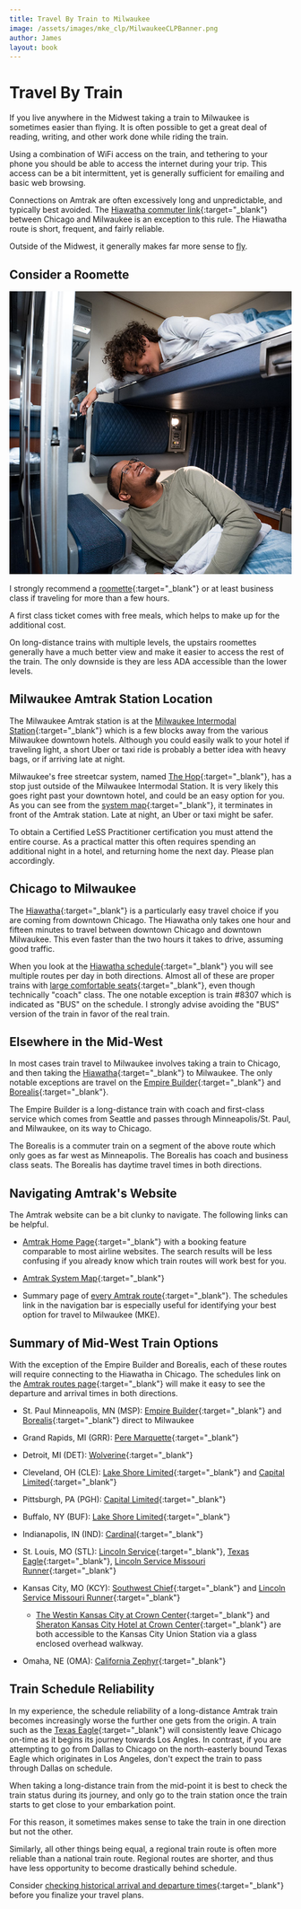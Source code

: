 ```yaml
---
title: Travel By Train to Milwaukee
image: /assets/images/mke_clp/MilwaukeeCLPBanner.png
author: James
layout: book
---
```


# Travel By Train

If you live anywhere in the Midwest taking a train to Milwaukee is sometimes easier than flying. It is often possible to get a great deal of reading, writing, and other work done while riding the train.

Using a combination of WiFi access on the train, and tethering to your phone you should be able to access the internet during your trip. This access can be a bit intermittent, yet is generally sufficient for emailing and basic web browsing.

Connections on Amtrak are often excessively long and unpredictable, and typically best avoided. The [Hiawatha commuter link](https://amtrakhiawatha.com/amtrak/schedules.php){:target="_blank"} between Chicago and Milwaukee is an exception to this rule. The Hiawatha route is short, frequent, and fairly reliable.

Outside of the Midwest, it generally makes far more sense to
[fly]({{site.url}}{{site.baseurl}}/clp/mke/plane).


## Consider a Roomette

![Roomette](/assets/images/clp/amtrak_roomette.jpg)

I strongly recommend a [roomette](https://www.amtrak.com/roomettes){:target="_blank"} or at least business class if traveling for more than a few hours. 

A first class ticket comes with free meals, which helps to make up for the additional cost. 

On long-distance trains with multiple levels, the upstairs roomettes generally have a much better view and make it easier to access the rest of the train. The only downside is they are less ADA accessible than the lower levels.


## Milwaukee Amtrak Station Location

The Milwaukee Amtrak station is at the [Milwaukee Intermodal Station](https://goo.gl/maps/ipm7kCKJbvjVYGFGA){:target="_blank"} which is a few blocks away from the various Milwaukee downtown hotels. Although you could easily walk to your hotel if traveling light, a short Uber or taxi ride is probably a better idea with heavy bags, or if arriving late at night.

Milwaukee's free streetcar system, named [The Hop](https://thehopmke.com/){:target="_blank"}, has a stop just outside of the Milwaukee Intermodal Station. It is very likely this goes right past your downtown hotel, and could be an easy option for you. As you can see from the [system map](https://thehopmke.com/interactive-map/){:target="_blank"}, it terminates in front of the Amtrak station. Late at night, an Uber or taxi might be safer.

To obtain a Certified LeSS Practitioner certification you must attend the entire course. As a practical matter this often requires spending an additional night in a hotel, and returning home the next day. Please plan accordingly.


## Chicago to Milwaukee

The [Hiawatha](https://amtrakhiawatha.com/amtrak/schedules.php){:target="_blank"} is a particularly easy travel choice if you are coming from downtown Chicago. The Hiawatha only takes one hour and fifteen minutes to travel between downtown Chicago and downtown Milwaukee.  This even faster than the two hours it takes to drive, assuming good traffic.

When you look at the [Hiawatha schedule](https://amtrakhiawatha.com/amtrak/schedules.php){:target="_blank"} you will see multiple routes per day in both directions. Almost all of these are proper trains with [large comfortable seats](https://youtu.be/Cu9p0_h2x_w?t=167){:target="_blank"}, even though technically "coach" class.  The one notable exception is train #8307 which is indicated as "BUS" on the schedule. I strongly advise avoiding the "BUS" version of the train in favor of the real train.


## Elsewhere in the Mid-West

In most cases train travel to Milwaukee involves taking a train to Chicago, and then taking the [Hiawatha](https://amtrakhiawatha.com/amtrak/schedules.php){:target="_blank"} to Milwaukee. The only notable exceptions are travel on the  [Empire Builder](https://www.amtrak.com/routes/empire-builder-train.html){:target="_blank"} and [Borealis](https://www.amtrak.com/borealis-train){:target="_blank"}. 

The Empire Builder is a long-distance train with coach and first-class service which comes from Seattle and passes through Minneapolis/St. Paul, and Milwaukee, on its way to Chicago. 

The Borealis is a commuter train on a segment of the above route which only goes as far west as Minneapolis. The Borealis has coach and business class seats. The Borealis has daytime travel times in both directions.


## Navigating Amtrak's Website

The Amtrak website can be a bit clunky to navigate. The following links can be helpful.

* [Amtrak Home Page](https://www.amtrak.com/home.html){:target="_blank"} with a booking feature comparable to most airline websites. The search results will be less confusing if you already know which train routes will work best for you.

* [Amtrak System Map](https://www.amtrak.com/content/dam/projects/dotcom/english/public/documents/Maps/Amtrak-System-Map-1018.pdf){:target="_blank"}

* Summary page of [every Amtrak route](https://www.amtrak.com/routes){:target="_blank"}. The schedules link in the navigation bar is especially useful for identifying your best option for travel to Milwaukee (MKE).


## Summary of Mid-West Train Options

With the exception of the Empire Builder and Borealis, each of these routes will require connecting to the Hiawatha in Chicago. The schedules link on the [Amtrak routes page](https://www.amtrak.com/routes){:target="_blank"} will make it easy to see the departure and arrival times in both directions.

* St. Paul Minneapolis, MN (MSP): [Empire Builder](https://www.amtrak.com/routes/empire-builder-train.html){:target="_blank"} and [Borealis](https://www.amtrak.com/borealis-train){:target="_blank"} direct to Milwaukee
* Grand Rapids, MI (GRR): [Pere Marquette](https://amtrakguide.com/routes/pere-marquette/){:target="_blank"}
* Detroit, MI (DET): [Wolverine](https://amtrakguide.com/routes/wolverine/){:target="_blank"}
* Cleveland, OH (CLE): [Lake Shore Limited](https://www.amtrak.com/lake-shore-limited-train){:target="_blank"} and [Capital Limited](https://www.amtrak.com/capitol-limited-train){:target="_blank"}
* Pittsburgh, PA (PGH): [Capital Limited](https://www.amtrak.com/capitol-limited-train){:target="_blank"}
* Buffalo, NY (BUF): [Lake Shore Limited](https://www.amtrak.com/lake-shore-limited-train){:target="_blank"}
* Indianapolis, IN (IND): [Cardinal](https://www.amtrak.com/cardinal-train){:target="_blank"}
* St. Louis, MO (STL): [Lincoln Service](https://amtrakguide.com/routes/lincoln-service/){:target="_blank"}, [Texas Eagle](https://www.amtrak.com/texas-eagle-train){:target="_blank"}, [Lincoln Service Missouri Runner](https://www.amtrak.com/lincoln-service-missouri-river-runner-train){:target="_blank"}
* Kansas City, MO (KCY): [Southwest Chief](https://www.amtrak.com/southwest-chief-train){:target="_blank"} and [Lincoln Service Missouri Runner](https://www.amtrak.com/lincoln-service-missouri-river-runner-train){:target="_blank"}
  -  [The Westin Kansas City at Crown Center](https://www.marriott.com/en-us/hotels/mciwi-the-westin-kansas-city-at-crown-center/overview/){:target="_blank"} and [Sheraton Kansas City Hotel at Crown Center](https://www.marriott.com/en-us/hotels/mciwi-the-westin-kansas-city-at-crown-center/overview/){:target="_blank"} are both accessible to the Kansas City Union Station via a glass enclosed overhead walkway.

* Omaha, NE (OMA): [California Zephyr](https://www.amtrak.com/california-zephyr-train){:target="_blank"}


## Train Schedule Reliability

In my experience, the schedule reliability of a long-distance Amtrak train becomes increasingly worse the further one gets from the origin. A train such as the [Texas Eagle](https://www.amtrak.com/texas-eagle-train){:target="_blank"} will consistently leave Chicago on-time as it begins its journey towards Los Angles. In contrast, if you are attempting to go from Dallas to Chicago on the north-easterly bound Texas Eagle which originates in Los Angeles, don't expect the train to pass through Dallas on schedule.

When taking a long-distance train from the mid-point it is best to check the train status during its journey, and only go to the train station once the train starts to get close to your embarkation point.

For this reason, it sometimes makes sense to take the train in one direction but not the other.

Similarly, all other things being equal, a regional train route is often more reliable than a national train route. Regional routes are shorter, and thus have less opportunity to become drastically behind schedule.

Consider [checking historical arrival and departure times](https://juckins.net/amtrak_status/archive/html/history.php){:target="_blank"} before you finalize your travel plans.

